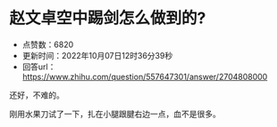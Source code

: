 # 赵文卓空中踢剑怎么做到的?
- 点赞数：6820
- 更新时间：2022年10月07日12时36分39秒
- 回答url：https://www.zhihu.com/question/557647301/answer/2704808000
<body>
 <p data-pid="gPyGhtj3">还好，不难的。</p>
 <p data-pid="II1QvRLT">刚用水果刀试了一下，扎在小腿跟腱右边一点，血不是很多。</p>
</body>